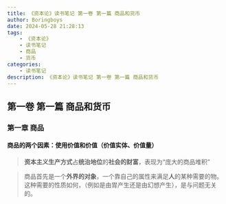 ```yaml
---
title: 《资本论》读书笔记 第一卷 第一篇 商品和货币
author: Boringboys
date: 2024-05-28 21:28:13
tags:
	- 《资本论》
	- 读书笔记
    - 商品
    - 货币
categories:
	- 读书笔记
description: 《资本论》读书笔记 第一卷 第一篇 商品和货币
---
```


## 第一卷 第一篇 商品和货币

<!--more-->

### 第一章 商品

#### 商品的两个因素：使用价值和价值（价值实体、价值量）

> **资本主义生产方式**占**统治地位**的**社会的财富**，表现为“庞大的商品堆积”  

> 商品首先是一个**外界的对象**，一个靠自己的属性来满足**人**的某种需要的物。这种需要的性质如何，（例如是由胃产生还是由幻想产生），是与问题无关的。

> 

